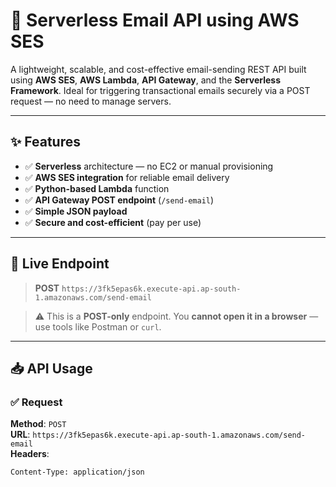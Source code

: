# 📧 Serverless Email API using AWS SES

A lightweight, scalable, and cost-effective email-sending REST API built using **AWS SES**, **AWS Lambda**, **API Gateway**, and the **Serverless Framework**. Ideal for triggering transactional emails securely via a POST request — no need to manage servers.

---

## ✨ Features

- ✅ **Serverless** architecture — no EC2 or manual provisioning
- ✅ **AWS SES integration** for reliable email delivery
- ✅ **Python-based Lambda** function
- ✅ **API Gateway POST endpoint** (`/send-email`)
- ✅ **Simple JSON payload**
- ✅ **Secure and cost-efficient** (pay per use)

---

## 🚀 Live Endpoint

> **POST** `https://3fk5epas6k.execute-api.ap-south-1.amazonaws.com/send-email`

> ⚠️ This is a **POST-only** endpoint. You **cannot open it in a browser** — use tools like Postman or `curl`.

---

## 📥 API Usage

### ✅ Request

**Method**: `POST`  
**URL**: `https://3fk5epas6k.execute-api.ap-south-1.amazonaws.com/send-email`  
**Headers**:  
```http
Content-Type: application/json
